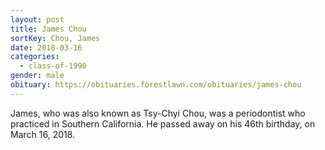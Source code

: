 ```yaml
---
layout: post
title: James Chou
sortKey: Chou, James
date: 2018-03-16
categories:
  - class-of-1990
gender: male
obituary: https://obituaries.forestlawn.com/obituaries/james-chou
---
```

J﻿ames, who was also known as Tsy-Chyi Chou, was a periodontist who practiced in Southern California. He passed away on his 46th birthday, on March 16, 2018.
